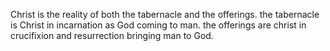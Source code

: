 Christ is the reality of both the tabernacle and the offerings. the tabernacle is
Christ in incarnation as God coming to man. the offerings are christ in crucifixion
and resurrection bringing man to God.
